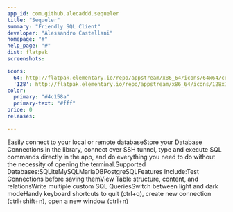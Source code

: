 ```yaml
---
app_id: com.github.alecaddd.sequeler
title: "Sequeler"
summary: "Friendly SQL Client"
developer: "Alessandro Castellani"
homepage: "#"
help_page: "#"
dist: flatpak
screenshots:

icons:
  64: http://flatpak.elementary.io/repo/appstream/x86_64/icons/64x64/com.github.alecaddd.sequeler.png
  '128': http://flatpak.elementary.io/repo/appstream/x86_64/icons/128x128/com.github.alecaddd.sequeler.png
color:
  primary: "#4c158a"
  primary-text: "#fff"
price: 0
releases:

---
```


Easily connect to your local or remote databaseStore your Database Connections in the library, connect over SSH tunnel, type and execute SQL commands directly in the app, and do everything you need to do without the necessity of opening the terminal.Supported Databases:SQLiteMySQLMariaDBPostgreSQLFeatures Include:Test Connections before saving themView Table structure, content, and relationsWrite multiple custom SQL QueriesSwitch between light and dark modeHandy keyboard shortcuts to quit (ctrl+q), create new connection (ctrl+shift+n), open a new window (ctrl+n)